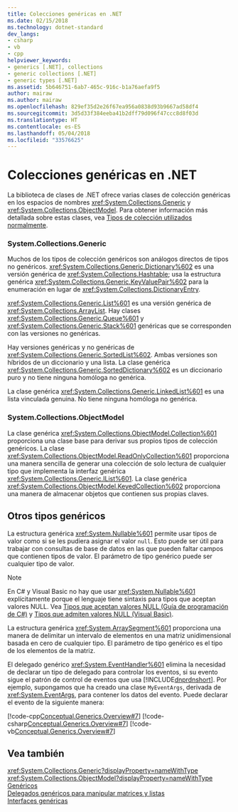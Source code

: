 ```yaml
---
title: Colecciones genéricas en .NET
ms.date: 02/15/2018
ms.technology: dotnet-standard
dev_langs:
- csharp
- vb
- cpp
helpviewer_keywords:
- generics [.NET], collections
- generic collections [.NET]
- generic types [.NET]
ms.assetid: 5b646751-6ab7-465c-916c-b1a76aefa9f5
author: mairaw
ms.author: mairaw
ms.openlocfilehash: 829ef35d2e26f67ea956a0838d93b9667ad58df4
ms.sourcegitcommit: 3d5d33f384eeba41b2dff79d096f47ccc8d8f03d
ms.translationtype: HT
ms.contentlocale: es-ES
ms.lasthandoff: 05/04/2018
ms.locfileid: "33576625"
---
```

# <a name="generic-collections-in-net"></a>Colecciones genéricas en .NET

 La biblioteca de clases de .NET ofrece varias clases de colección genéricas en los espacios de nombres <xref:System.Collections.Generic> y <xref:System.Collections.ObjectModel>. Para obtener información más detallada sobre estas clases, vea [Tipos de colección utilizados normalmente](../../../docs/standard/collections/commonly-used-collection-types.md).  
  
### <a name="systemcollectionsgeneric"></a>System.Collections.Generic  
 Muchos de los tipos de colección genéricos son análogos directos de tipos no genéricos. <xref:System.Collections.Generic.Dictionary%602> es una versión genérica de <xref:System.Collections.Hashtable>; usa la estructura genérica <xref:System.Collections.Generic.KeyValuePair%602> para la enumeración en lugar de <xref:System.Collections.DictionaryEntry>.  
  
 <xref:System.Collections.Generic.List%601> es una versión genérica de <xref:System.Collections.ArrayList>. Hay clases <xref:System.Collections.Generic.Queue%601> y <xref:System.Collections.Generic.Stack%601> genéricas que se corresponden con las versiones no genéricas.  
  
 Hay versiones genéricas y no genéricas de <xref:System.Collections.Generic.SortedList%602>. Ambas versiones son híbridos de un diccionario y una lista. La clase genérica <xref:System.Collections.Generic.SortedDictionary%602> es un diccionario puro y no tiene ninguna homóloga no genérica.  
  
 La clase genérica <xref:System.Collections.Generic.LinkedList%601> es una lista vinculada genuina. No tiene ninguna homóloga no genérica.  
  
### <a name="systemcollectionsobjectmodel"></a>System.Collections.ObjectModel  
 La clase genérica <xref:System.Collections.ObjectModel.Collection%601> proporciona una clase base para derivar sus propios tipos de colección genéricos. La clase <xref:System.Collections.ObjectModel.ReadOnlyCollection%601> proporciona una manera sencilla de generar una colección de solo lectura de cualquier tipo que implementa la interfaz genérica <xref:System.Collections.Generic.IList%601>. La clase genérica <xref:System.Collections.ObjectModel.KeyedCollection%602> proporciona una manera de almacenar objetos que contienen sus propias claves.  
  
## <a name="other-generic-types"></a>Otros tipos genéricos  
 La estructura genérica <xref:System.Nullable%601> permite usar tipos de valor como si se les pudiera asignar el valor `null`. Esto puede ser útil para trabajar con consultas de base de datos en las que pueden faltar campos que contienen tipos de valor. El parámetro de tipo genérico puede ser cualquier tipo de valor.  
  
> [!NOTE]
>  En C# y Visual Basic no hay que usar <xref:System.Nullable%601> explícitamente porque el lenguaje tiene sintaxis para tipos que aceptan valores NULL. Vea [Tipos que aceptan valores NULL (Guía de programación de C#)](../../csharp/programming-guide/nullable-types/index.md) y [Tipos que admiten valores NULL (Visual Basic)](../../visual-basic/programming-guide/language-features/data-types/nullable-value-types.md). 
  
 La estructura genérica <xref:System.ArraySegment%601> proporciona una manera de delimitar un intervalo de elementos en una matriz unidimensional basada en cero de cualquier tipo. El parámetro de tipo genérico es el tipo de los elementos de la matriz.  
  
 El delegado genérico <xref:System.EventHandler%601> elimina la necesidad de declarar un tipo de delegado para controlar los eventos, si su evento sigue el patrón de control de eventos que usa [!INCLUDE[dnprdnshort](../../../includes/dnprdnshort-md.md)]. Por ejemplo, supongamos que ha creado una clase `MyEventArgs`, derivada de <xref:System.EventArgs>, para contener los datos del evento. Puede declarar el evento de la siguiente manera:  
  
 [!code-cpp[Conceptual.Generics.Overview#7](../../../samples/snippets/cpp/VS_Snippets_CLR/conceptual.generics.overview/cpp/source2.cpp#7)]
 [!code-csharp[Conceptual.Generics.Overview#7](../../../samples/snippets/csharp/VS_Snippets_CLR/conceptual.generics.overview/cs/source2.cs#7)]
 [!code-vb[Conceptual.Generics.Overview#7](../../../samples/snippets/visualbasic/VS_Snippets_CLR/conceptual.generics.overview/vb/source2.vb#7)]  
  
## <a name="see-also"></a>Vea también  
 <xref:System.Collections.Generic?displayProperty=nameWithType>  
 <xref:System.Collections.ObjectModel?displayProperty=nameWithType>  
 [Genéricos](../../../docs/standard/generics/index.md)  
 [Delegados genéricos para manipular matrices y listas](../../../docs/standard/generics/delegates-for-manipulating-arrays-and-lists.md)  
 [Interfaces genéricas](../../../docs/standard/generics/interfaces.md)
